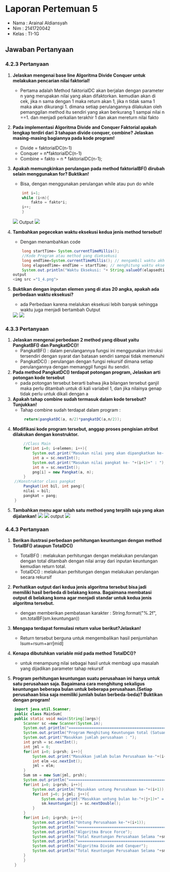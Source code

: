 # Laporan Pertemuan 5

- Nama  : Arainal Aldiansyah
- Nim   : 2141720042
- Kelas : TI-1G

## Jawaban Pertanyaan
### 4.2.3 Pertanyaan
1. **Jelaskan mengenai base line Algoritma Divide Conquer untuk melakukan pencarian nilai faktorial!**
    - Pertama adalah Method faktorialDC akan berjalan dengan parameter n yang merupakan nilai yang akan difaktorkan. kemudian akan di cek, jika n sama dengan 1 maka return akan 1, jika n tidak sama 1 maka akan dikurangi 1. dimana setiap perulangannya dilakukan oleh pemanggilan method itu sendiri yang akan berkurang 1 sampai nilai n ==1. dan menjadi perkalian terakhir 1 dan akan mereturn nilai fakto
  
2. **Pada implementasi Algoritma Divide and Conquer Faktorial apakah lengkap terdiri dari 3 tahapan divide conquer, combine? Jelaskan masing-masing bagiannya pada kode program!**
    - Divide = faktorialDC(n-1)
    - Conquer = n*faktorialDC(n-1)
    - Combine = fakto = n * faktorialDC(n-1);
3. **Apakah memungkinkan perulangan pada method faktorialBF() dirubah selain menggunakan for? Buktikan!**
    - Bisa, dengan menggunakan perulangan while atau pun do while
    ```java
        int i=1;
        while (i<n){
            fakto = fakto*i;
        i++;
        }
    ```
    <img src ="1_3.png">
    Output
    <img src ="1_33.png">
4. **Tambahkan pegecekan waktu eksekusi kedua jenis method tersebut!**
    - Dengan menambahkan code 
    ```java
        long startTime= System.currentTimeMillis();
        //Kode Program atau method yang dieksekusi
        long endTime=System.currentTimeMillis(); // mengambil waktu akhir eksekusi
        long elapsedTime= endTime – startTime; // menghitung waktu eksekusi
        System.out.println("Waktu Eksekusi: "+ String.valueOf(elapsedtime)+" milidetik");
    output
    <img src ="1_4.png">
5. **Buktikan dengan inputan elemen yang di atas 20 angka, apakah ada perbedaan waktu eksekusi?**
   - ada Perbedaan karena melalukan eksekusi lebih banyak sehingga waktu juga menjadi bertambah
    Output
    <img src ="1_51.png">
    <img src ="1_52.png">

### 4.3.3 Pertanyaan
1. **Jelaskan mengenai perbedaan 2 method yang dibuat yaitu PangkatBF() dan PangkatDC()!**
    - PangkatBF() : dalam perulangannya fungsi ini menggunakan intruksi tersendiri dengan syarat dan batasan sendiri sampai tidak memenuhi
    - PangkatDC() : perulangan dengan fungsi rekursif dimana setiap perulangannya dengan memanggil fungsi itu sendiri.
2. **Pada method PangkatDC() terdapat potongan program, Jelaskan arti potongan kode tersebut**
    - pada potongan tersebut berarti bahwa jika bilangan tersebut ganjil maka perlu ditambah untuk di kali variabel 1, dan jika nilainya genap tidak perlu untuk dikali dengan a
3. **Apakah tahap combine sudah termasuk dalam kode tersebut?Tunjukkan!**
    - Tahap combine sudah terdapat dalam program : 
    ```java
         return(pangkatDC(a, n/2)*pangkatDC(a,n/2));
    ```
4. **Modifikasi kode program tersebut, anggap proses pengisian atribut dilakukan dengan konstruktor.**
```java
        //Class Main
        for(int i=0; i<elemen; i++){
            System.out.print("Masukan nilai yang akan dipangkatkan ke- "+(i+1)+" : ");
            int a = sc.nextInt();
            System.out.print("Masukan nilai pangkat ke- "+(i+1)+" : ");
            int n = sc.nextInt();
            png[i] = new Pangkat(a, n);
        }
    //Konstruktor class pangkat
        Pangkat(int bil, int pang){
        nilai = bil;
        pangkat = pang;
    }
```
5. **Tambahkan menu agar salah satu method yang terpilih saja yang akan dijalankan!**
   <img src ="2_51.png">
   <img src ="2_52.png">
   output
   <img src ="2_53.png">

### 4.4.3 Pertanyaan
1. **Berikan ilustrasi perbedaan perhitungan keuntungan dengan method TotalBF() ataupun TotalDC()**
    - TotalBF() : melakukan perhitungan dengan melakukan perulangan dengan total ditambah dengan nilai array dari inputan keuntungan kemudian return total.
    - TotalDC() : melakukan perhitungan dengan melakukan perulangan secara rekursif

2. **Perhatikan output dari kedua jenis algoritma tersebut bisa jadi memiliki hasil berbeda di belakang koma. Bagaimana membatasi output di belakang koma agar menjadi standar untuk kedua jenis algoritma tersebut.**
    - dengan memberikan pembatasan karakter : String.format("%.2f", sm.totalBF(sm.keuntungan))
  
3. **Mengapa terdapat formulasi return value berikut?Jelaskan!**
    - Return tersebut berguna untuk mengembalikan hasil penjumlahan lsum+rsum+arr[mid] 
4. **Kenapa dibutuhkan variable mid pada method TotalDC()?**
    - untuk menampung nilai sebagai hasil untuk membagi upa masalah yang dijadikan parameter tahap rekursif
5. **Program perhitungan keuntungan suatu perusahaan ini hanya untuk satu perusahaan saja. Bagaimana cara menghitung sekaligus keuntungan beberapa bulan untuk beberapa perusahaan.(Setiap perusahaan bisa saja memiliki jumlah bulan berbeda-beda)? Buktikan dengan program!**
```java
    import java.util.Scanner;
    public class MainSum{
    public static void main(String[]args){
        Scanner sc =new Scanner(System.in);
        System.out.println("============================================================");
        System.out.println("Program Menghitung Keuntungan total (Satuan juta, misal 5.9)");
        System.out.print("Masukkan jumlah perusahaan : ");
        int prsh = sc.nextInt();
        int jml = 0;
        for(int i=0; i<prsh; i++){
            System.out.print("Masukkan jumlah bulan Perusahaan ke-"+(i+1)+" : ");
            int elm =sc.nextInt();
            jml = elm;
        }
        Sum sm = new Sum(jml, prsh);
        System.out.println("============================================================");
        for(int i=0; i<prsh; i++){
            System.out.println("Masukkan untung Perusahaan ke-"+(i+1));
            for(int j=0; j<jml; j++){
                System.out.print("Masukkan untung bulan ke-"+(j+1)+" = ");
                sm.keuntungan[j] = sc.nextDouble();
            }
        }
        for(int i=0; i<prsh; i++){
            System.out.println("Untung Perusahaan ke-"+(i+1));
            System.out.println("=============================================================");
            System.out.println("Algoritma Bruce Force");
            System.out.println("Total Keuntungan Perusahaan Selama "+sm.elemen[i]+" bulan adalah "+sm.totalBF(sm.keuntungan));
            System.out.println("=============================================================");
            System.out.println("Algoritma Divide and Conquer");
            System.out.println("Total Keuntungan Perusahaan Selama "+sm.elemen[i]+" bulan adalah "+sm.totalDC(sm.keuntungan, 0, sm.elemen[i]-1));
        }
        }
    }
```

